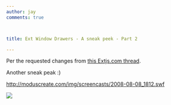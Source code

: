 ```yaml
---
author: jay
comments: true



title: Ext Window Drawers - A sneak peek - Part 2

---
```


Per the requested changes from [this Extjs.com thread](http://extjs.com/forum/showthread.php?p=206388#post206388).

Another sneak peak :)

[http://moduscreate.com/img/screencasts/2008-08-08_1812.swf ](http://moduscreate.com/img/screencasts/2008-08-08_1812.swf)

![](http://moduscreate.com/img/screencasts/2008-08-08_1818.png)

